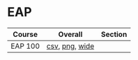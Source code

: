 # EAP

| Course | Overall | Section |
| ------ | ------- | ------- |
| EAP 100 | [csv](https://github.com/UCSD-Historical-Enrollment-Data/2025Summer3/blob/main/overall/EAP%20100.csv), [png](https://raw.githubusercontent.com/UCSD-Historical-Enrollment-Data/2025Summer3/main/plot_overall/EAP%20100.png), [wide](https://raw.githubusercontent.com/UCSD-Historical-Enrollment-Data/2025Summer3/main/plot_overall_wide/EAP%20100.png) |  |
